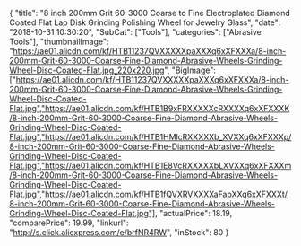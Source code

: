 {
	"title": "8  inch 200mm Grit 60-3000 Coarse to Fine Electroplated Diamond Coated Flat Lap Disk Grinding Polishing Wheel for Jewelry Glass",
	"date": "2018-10-31 10:30:20",
	"SubCat": ["Tools"],
	"categories": ["Abrasive Tools"],
	"thumbnailImage": "https://ae01.alicdn.com/kf/HTB11237QVXXXXXpaXXXq6xXFXXXa/8-inch-200mm-Grit-60-3000-Coarse-Fine-Diamond-Abrasive-Wheels-Grinding-Wheel-Disc-Coated-Flat.jpg_220x220.jpg",
	"BigImage": ["https://ae01.alicdn.com/kf/HTB11237QVXXXXXpaXXXq6xXFXXXa/8-inch-200mm-Grit-60-3000-Coarse-Fine-Diamond-Abrasive-Wheels-Grinding-Wheel-Disc-Coated-Flat.jpg","https://ae01.alicdn.com/kf/HTB1B9xFRXXXXXcRXXXXq6xXFXXXK/8-inch-200mm-Grit-60-3000-Coarse-Fine-Diamond-Abrasive-Wheels-Grinding-Wheel-Disc-Coated-Flat.jpg","https://ae01.alicdn.com/kf/HTB1HMlcRXXXXXb_XVXXq6xXFXXXp/8-inch-200mm-Grit-60-3000-Coarse-Fine-Diamond-Abrasive-Wheels-Grinding-Wheel-Disc-Coated-Flat.jpg","https://ae01.alicdn.com/kf/HTB1E8VcRXXXXXbLXVXXq6xXFXXXm/8-inch-200mm-Grit-60-3000-Coarse-Fine-Diamond-Abrasive-Wheels-Grinding-Wheel-Disc-Coated-Flat.jpg","https://ae01.alicdn.com/kf/HTB1fQVXRVXXXXaFapXXq6xXFXXXt/8-inch-200mm-Grit-60-3000-Coarse-Fine-Diamond-Abrasive-Wheels-Grinding-Wheel-Disc-Coated-Flat.jpg"],
	"actualPrice": 18.19,
	"comparePrice": 19.99,
	"linkurl": "http://s.click.aliexpress.com/e/brfNR4RW",
	"inStock": 80
}
